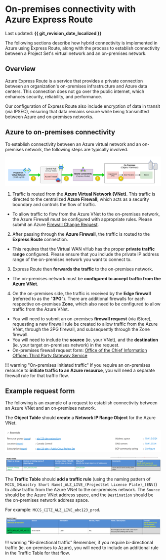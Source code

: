 # On-premises connectivity with Azure Express Route

Last updated: **{{ git_revision_date_localized }}**

The following sections describe how hybrid connectivity is implemented in Azure using Express Route, along with the process to establish connectivity between a Project Set's virtual network and an on-premises network.

## Overview

Azure Express Route is a service that provides a private connection between an organization's on-premises infrastructure and Azure data centers. This connection does not go over the public internet, which enhances security, reliability, and performance.

Our configuration of Express Route also include encryption of data in transit (via IPSEC), ensuring that data remains secure while being transmitted between Azure and on-premises networks.

## Azure to on-premises connectivity

To establish connectivity between an Azure virtual network and an on-premises network, the following steps are typically involved.

![Express Route Connectivity](../images/azure-express_route-connectivity.png "Express Route Connectivity")

1. Traffic is routed from the **Azure Virtual Network (VNet)**. This traffic is directed to the centralized **Azure Firewall**, which acts as a security boundary and controls the flow of traffic.
  - To allow traffic to flow from the Azure VNet to the on-premises network, the Azure Firewall must be configured with appropriate rules. Please submit an Azure [Firewall Change Request](https://citz-do.atlassian.net/servicedesk/customer/portal/3/group/18).
2. After passing through the **Azure Firewall**, the traffic is routed to the **Express Route** connection.
  - This requires that the Virtual WAN vHub has the proper **private traffic range** configured. Please ensure that you include the private IP address range of the on-premises network you want to connect to.
3. Express Route then **forwards the traffic** to the on-premises network.
  - The on-premises network must be **configured to accept traffic from the Azure VNet**.
4. On the on-premises side, the traffic is received by the **Edge firewall** (referred to as the "**3PG**"). There are additional firewalls for each respective on-premises **Zone**, which also need to be configured to allow traffic from the Azure VNet.
  - You will need to submit an on-premises **firewall request** (via iStore), requesting a new firewall rule be created to allow traffic from the Azure VNet, through the 3PG firewall, and subsequently through the Zone firewall.
  - You will need to include the **source** (ie. your VNet), and the **destination** (ie. your target on-premises network) in the request.
  - On-premises firewall request form: [Office of the Chief Information Officer: Third Party Gateway Service](https://ssbc-client.gov.bc.ca/services/3rdpartygateway/order.htm)

!!! warning "On-premises initiated traffic"
    If you require an on-premises resource to **initiate traffic to an Azure resource**, you will need a separate firewall rule for that traffic flow.

## Example request form

The following is an example of a request to establish connectivity between an Azure VNet and an on-premises network.

The **Object Table** should **create** a **Network IP Range Object** for the Azure VNet.

![Example Azure VNet](../images/azure-vnet-example.png "Example Azure VNet")

![STMS Firewall Change Request - Add Object](../images/firewall-request-add-object-example.png "STMS Firewall Change Request - Add Object")

The **Traffic Table** should **add a traffic rule** (using the naming pattern of `MCCS_(Ministry Short Name)_ALZ_LIVE_(ProjectSet License Plate)_(ENV)`) to allow traffic from the Azure VNet to the on-premises network. The `Source` should be the Azure VNet address space, and the `Destination` should be the on-premises network address space.

For example: `MCCS_CITZ_ALZ_LIVE_abc123_prod`.

![STMS Firewall Change Request - Add Traffic](../images/firewall-request-add-traffic-table-example.png "STMS Firewall Change Request - Add Traffic")

!!! warning "Bi-directional traffic"
    Remember, if you require bi-directional traffic (ie. on-premises to Azure), you will need to include an additional rule in the Traffic Table for that flow.
